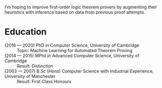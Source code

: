 I'm hoping to improve first-order logic theorem provers by augmenting their heuristics with inference based on data from previous proof attempts.

# Education

<dl>
  <dt>(2016 &mdash; 2020) PhD in Computer Science, University of Cambridge</dt>
  <dd>Topic: Machine Learning for Automated Theorem Proving</dd>
  <dt>(2014 &mdash; 2015) MPhil in Advanced Computer Science, University of Cambridge</dt>
  <dd>Result: Distinction</dd>
  <dt>(2003 &mdash; 2007) B.Sc (Hons) Computer Science with Industrial Experience, University of Manchester</dt>
  <dd>Result: First Class Honours</dd>
</dl>
